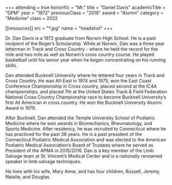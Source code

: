+++
attending     = true
honorific     = "Mr."
title         = "Daniel Davis"
academicTitle = "DPM"
year          = "1972"
previousClass = "2018"
award         = "Alumni"
category      = "Medicine"
class         = 2022

[[resources]]
  src  = "*.jpg"
  name = "headshot"
+++

Dr. Dan Davis is a 1972 graduate from Norwin High School. He is a past recipient of the Roger’s Scholarship. While at Norwin, Dan was a three year letterman in Track and Cross Country - where he held the record for the mile and two mile as well as Norwin’s cross country course. He played basketball until his senior year when he began concentrating on his running skills.

Dan attended Bucknell University where he lettered four years in Track and Cross Country. He was All-East in 1974 and 1975, won the East Coast Conference Championship in Cross country, placed second at the IC4A championships, and placed 7th at the United States Track & Field Federation National Cross Country Championship race to become Bucknell University’s first All American in cross country. He won the Bucknell University Alumni Award in 1979.

After Bucknell, Dan attended the Temple University School of Podiatric Medicine where he won awards in Biomechanics, Rheumatology, and Sports Medicine. After residency, he was recruited to Connecticut where he has practiced for the past 38 years. He is a past president of the Connecticut Podiatric Medical Association and was elected to the American Podiatric Medical Association’s Board of Trustees where he served as President of the APMA in 2015/2016. Dan is a key member of the Limb Salvage team at St. Vincent’s Medical Center and is a nationally renowned speaker in limb salvage techniques.

He lives with his wife, Mary Anne, and has four children, Russell, Jeremy, Natalie, and Douglas.
